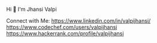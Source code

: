  Hi  👋 I'm Jhansi Valpi
 
 

<!--
**valpijhansi/valpijhansi** is a ✨ _special_ ✨ repository because its `README.md` (this file) appears on your GitHub profile.
A passionate Full Stack Developer from India

Here are some ideas to get you started:

- 🔭 I’m currently working on ...
- 🌱 I’m currently learning SpringBoot
- 👯 I’m looking to collaborate on ...
- 🤔 I’m looking for help with ...
- 💬 Ask me about Java,HTML&CSS,JavaScript and MySQL
- 📫 How to reach me: valpijhansi@gmail.com
- 😄 Pronouns: ...
- ⚡ Fun fact: ...
-->
Connect with Me:
https://www.linkedin.com/in/valpijhansi/ 
https://www.codechef.com/users/valpijhansi 
https://www.hackerrank.com/profile/valpijhansi
